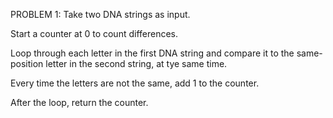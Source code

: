 PROBLEM 1:
Take two DNA strings as input.

Start a counter at 0 to count differences.

Loop through each letter in the first DNA string and compare it to the same-position letter in the second string, at tye same time.

Every time the letters are not the same, add 1 to the counter.

After the loop, return the counter. 